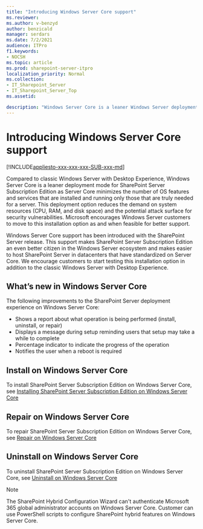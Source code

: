 ```yaml
---
title: "Introducing Windows Server Core support"
ms.reviewer: 
ms.author: v-benzyd
author: benzicald
manager: serdars
ms.date: 7/2/2021
audience: ITPro
f1.keywords:
- NOCSH
ms.topic: article
ms.prod: sharepoint-server-itpro
localization_priority: Normal
ms.collection:
- IT_Sharepoint_Server
- IT_Sharepoint_Server_Top
ms.assetid: 

description: "Windows Server Core is a leaner Windows Server deployment type compared to the classic Windows Server with Desktop Experience."
---
```


# Introducing Windows Server Core support

[!INCLUDE[appliesto-xxx-xxx-xxx-SUB-xxx-md](../includes/appliesto-xxx-xxx-xxx-SUB-xxx-md.md)]

Compared to classic Windows Server with Desktop Experience, Windows Server Core is a leaner deployment mode for SharePoint Server Subscription Edition as Server Core minimizes the number of OS features and services that are installed and running only those that are truly needed for a server. This deployment option reduces the demand on system resources (CPU, RAM, and disk space) and the potential attack surface for security vulnerabilities. Microsoft encourages Windows Server customers to move to this installation option as and when feasible for better support.

Windows Server Core support has been introduced with the SharePoint Server release. This support makes SharePoint Server Subscription Edition an even better citizen 
in the Windows Server ecosystem and makes easier to host SharePoint Server in datacenters that have standardized on Server Core. We encourage customers to start testing this 
installation option in addition to the classic Windows Server with Desktop Experience.

## What’s new in Windows Server Core

The following improvements to the SharePoint Server deployment experience on Windows Server Core:

- Shows a report about what operation is being performed (install, uninstall, or repair)
- Displays a message during setup reminding users that setup may take a while to complete
- Percentage indicator to indicate the progress of the operation
- Notifies the user when a reboot is required

## Install on Windows Server Core

To install SharePoint Server Subscription Edition on Windows Server Core, see [Installing SharePoint Server Subscription Edition on Windows Server Core](../install/install-sharepoint-subscription-edition.md#installing-sharepoint-server-subscription-edition-on-windows-server-core)

## Repair on Windows Server Core

To repair SharePoint Server Subscription Edition on Windows Server Core, see [Repair on Windows Server Core](../install/repair-sharepoint-server-subscription-edition.md#repair-on-windows-server-core)

## Uninstall on Windows Server Core

To uninstall SharePoint Server Subscription Edition on Windows Server Core, see [Uninstall on Windows Server Core](../install/uninstall-for-sharepoint-server-subscription-edition.md#uninstall-on-windows-server-core)

> [!Note]
> The SharePoint Hybrid Configuration Wizard can't authenticate Microsoft 365 global administrator accounts on Windows Server Core. Customer can use PowerShell scripts to configure SharePoint hybrid features on Windows Server Core.

